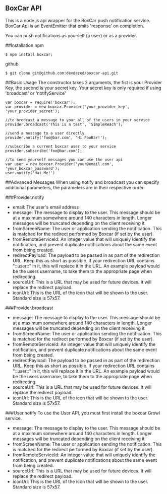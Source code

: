 ## BoxCar API
This is a node.js api wrapper for the BoxCar push notification service.  BoxCar Api is an EventEmitter that emits 'response' on completion.

You can push notifications as yourself (a user) or as a provider.

##Installation
npm

    $ npm install boxcar;
  
github

    $ git clone git@github.com:devdazed/boxcar-api.git

##Basic Usage
The constructor takes 2 arguments, the fist is your Provider Key, the second is your secret key.  Your secret key is only required if using 'broadcast' or 'notifyService'

    var boxcar = require('boxcar');
    var provider = new boxcar.Provider('your_provider_key', 'your_provider_secret');

    //to brodcast a message to your all of the users in your service
    provider.broadcast('This is a test', 'SimpleReach');
    
    //send a message to a user directly
    provider.notify('foo@bar.com', 'Hi FooBar!');
    
    //subscribe a current boxcar user to your service
    provider.subscribe('foo@bar.com');
    
    //to send yourself messages you can use the user api
    var user = new boxcar.Provider('your@email.com', 'your_boxcar_password');
    user.notify('Hai Me!')
    
##Advanced Messages
When using notify and broadcast you can specify additional parameters, the parameters are in their respective order.

###Provider.notify

 - email: The user's email address
 - message: The message to display to the user. This message should be at a maximum somewhere around 140 characters in length. Longer messages will be truncated depending on the client receiving it.
 - fromScreenName:  The user or application sending the notification. This is matched for the redirect performed by Boxcar (if set by the user).
 - fromRemoteServiceId: An integer value that will uniquely identify the notification, and prevent duplicate notifications about the same event from being created.
 - redirectPayload: The payload to be passed in as part of the redirection URL. Keep this as short as possible. If your redirection URL contains "::user::" in it, this will replace it in the URL. An example payload would be the users username, to take them to the appropriate page when redirecting.
 - sourceUrl: This is a URL that may be used for future devices. It will replace the redirect payload.
 - iconUrl: This is the URL of the icon that will be shown to the user. Standard size is 57x57.
 
###Provider.broadcast

- message: The message to display to the user. This message should be at a maximum somewhere around 140 characters in length. Longer messages will be truncated depending on the client receiving it.
- fromScreenName:  The user or application sending the notification. This is matched for the redirect performed by Boxcar (if set by the user).
- fromRemoteServiceId: An integer value that will uniquely identify the notification, and prevent duplicate notifications about the same event from being created.
- redirectPayload: The payload to be passed in as part of the redirection URL. Keep this as short as possible. If your redirection URL contains "::user::" in it, this will replace it in the URL. An example payload would be the users username, to take them to the appropriate page when redirecting.
- sourceUrl: This is a URL that may be used for future devices. It will replace the redirect payload.
- iconUrl: This is the URL of the icon that will be shown to the user. Standard size is 57x57.


###User.notify
To use the User API, you must first install the boxcar Growl service.

- message: The message to display to the user. This message should be at a maximum somewhere around 140 characters in length. Longer messages will be truncated depending on the client receiving it.
- fromScreenName:  The user or application sending the notification. This is matched for the redirect performed by Boxcar (if set by the user).
- fromRemoteServiceId: An integer value that will uniquely identify the notification, and prevent duplicate notifications about the same event from being created.
- sourceUrl: This is a URL that may be used for future devices. It will replace the redirect payload.
- iconUrl: This is the URL of the icon that will be shown to the user. Standard size is 57x57.


